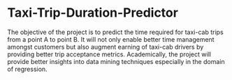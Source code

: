 # Taxi-Trip-Duration-Predictor
The objective of the project is to predict the time required for taxi-cab trips from a point A to point B. It will not only enable better time management amongst customers but also augment earning of taxi-cab drivers by providing better trip acceptance metrics. Academically, the project will provide better insights into data mining techniques especially in the domain of regression. 
